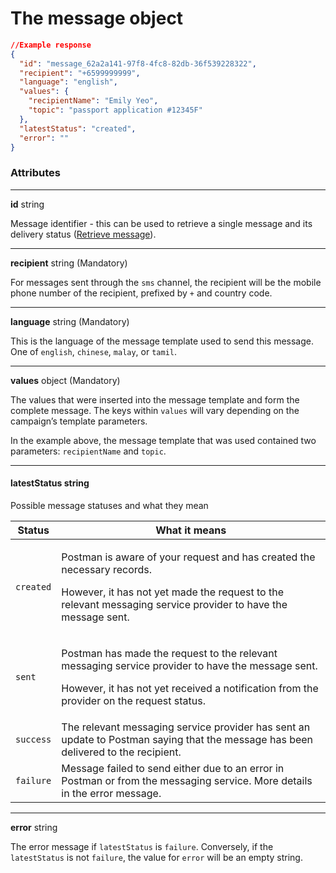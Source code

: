 # The message object

```json
//Example response
{
  "id": "message_62a2a141-97f8-4fc8-82db-36f539228322",
  "recipient": "+6599999999",
  "language": "english",
  "values": {
    "recipientName": "Emily Yeo",
    "topic": "passport application #12345F"
  },
  "latestStatus": "created",
  "error": ""
}
```

### Attributes

***

**id** string

Message identifier - this can be used to retrieve a single message and its delivery status ([Retrieve message](retrieve-message.md)).

***

**recipient** string (Mandatory)

For messages sent through the `sms` channel, the recipient will be the mobile phone number of the recipient, prefixed by `+` and country code.

***

**language** string (Mandatory)

This is the language of the message template used to send this message. One of `english`, `chinese`, `malay`, or `tamil`.

***

**values** object (Mandatory)

The values that were inserted into the message template and form the complete message. The keys within `values` will vary depending on the campaign’s template parameters.

In the example above, the message template that was used contained two parameters: `recipientName` and `topic`.

***

#### **latestStatus** string

Possible message statuses and what they mean

| Status    | What it means                                                                                                                                                                                                  |
| --------- | -------------------------------------------------------------------------------------------------------------------------------------------------------------------------------------------------------------- |
| `created` | <p>Postman is aware of your request and has created the necessary records.</p><p></p><p>However, it has not yet made the request to the relevant messaging service provider to have the message sent.</p>      |
| `sent`    | <p>Postman has made the request to the relevant messaging service provider to have the message sent.</p><p></p><p>However, it has not yet received a notification from the provider on the request status.</p> |
| `success` | The relevant messaging service provider has sent an update to Postman saying that the message has been delivered to the recipient.                                                                             |
| `failure` | Message failed to send either due to an error in Postman or from the messaging service. More details in the error message.                                                                                     |

***

**error** string

The error message if `latestStatus` is `failure`. Conversely, if the `latestStatus` is not `failure`, the value for `error` will be an empty string.
